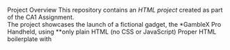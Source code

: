 Project Overview
This repository contains an *HTML project* created as part of the CA1 Assignment.  
The project showcases the launch of a fictional gadget, the *GambleX Pro Handheld, using **only plain HTML (no CSS or JavaScript)
 Proper HTML boilerplate with <title>, <head>, and <body>.

 Features Implemented
 
- ✅ Use of multiple headings (<h1>, <h2>).
- ✅ Text formatting: *bold, *italic, <u>underline</u>, and <del>strikethrough</del>.
- ✅ Horizontal rules (<hr>) and line breaks (<br>).
- ✅ One external link to a tech site.
- ✅ One image with alt, width, and height attributes.
- ✅ Ordered and unordered lists with type and value attributes.
- ✅ Comparison table with a header row and at least 3 data rows.
- ✅ Neat indentation and comments in code.

---


